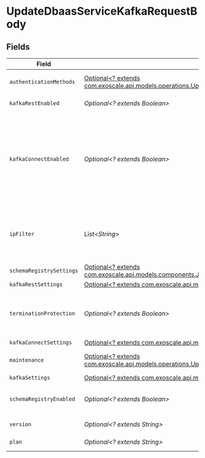 # UpdateDbaasServiceKafkaRequestBody


## Fields

| Field                                                                                                                                                                          | Type                                                                                                                                                                           | Required                                                                                                                                                                       | Description                                                                                                                                                                    |
| ------------------------------------------------------------------------------------------------------------------------------------------------------------------------------ | ------------------------------------------------------------------------------------------------------------------------------------------------------------------------------ | ------------------------------------------------------------------------------------------------------------------------------------------------------------------------------ | ------------------------------------------------------------------------------------------------------------------------------------------------------------------------------ |
| `authenticationMethods`                                                                                                                                                        | [Optional<? extends com.exoscale.api.models.operations.UpdateDbaasServiceKafkaAuthenticationMethods>](../../models/operations/UpdateDbaasServiceKafkaAuthenticationMethods.md) | :heavy_minus_sign:                                                                                                                                                             | Kafka authentication methods                                                                                                                                                   |
| `kafkaRestEnabled`                                                                                                                                                             | *Optional<? extends Boolean>*                                                                                                                                                  | :heavy_minus_sign:                                                                                                                                                             | Enable Kafka-REST service                                                                                                                                                      |
| `kafkaConnectEnabled`                                                                                                                                                          | *Optional<? extends Boolean>*                                                                                                                                                  | :heavy_minus_sign:                                                                                                                                                             | Allow clients to connect to kafka_connect from the public internet for service nodes that are in a project VPC or another type of private network                              |
| `ipFilter`                                                                                                                                                                     | List<*String*>                                                                                                                                                                 | :heavy_minus_sign:                                                                                                                                                             | Allow incoming connections from CIDR address block, e.g. '10.20.0.0/16'                                                                                                        |
| `schemaRegistrySettings`                                                                                                                                                       | [Optional<? extends com.exoscale.api.models.components.JsonSchemaSchemaRegistry>](../../models/components/JsonSchemaSchemaRegistry.md)                                         | :heavy_minus_sign:                                                                                                                                                             | N/A                                                                                                                                                                            |
| `kafkaRestSettings`                                                                                                                                                            | [Optional<? extends com.exoscale.api.models.components.JsonSchemaKafkaRest>](../../models/components/JsonSchemaKafkaRest.md)                                                   | :heavy_minus_sign:                                                                                                                                                             | N/A                                                                                                                                                                            |
| `terminationProtection`                                                                                                                                                        | *Optional<? extends Boolean>*                                                                                                                                                  | :heavy_minus_sign:                                                                                                                                                             | Service is protected against termination and powering off                                                                                                                      |
| `kafkaConnectSettings`                                                                                                                                                         | [Optional<? extends com.exoscale.api.models.components.JsonSchemaKafkaConnect>](../../models/components/JsonSchemaKafkaConnect.md)                                             | :heavy_minus_sign:                                                                                                                                                             | N/A                                                                                                                                                                            |
| `maintenance`                                                                                                                                                                  | [Optional<? extends com.exoscale.api.models.operations.UpdateDbaasServiceKafkaMaintenance>](../../models/operations/UpdateDbaasServiceKafkaMaintenance.md)                     | :heavy_minus_sign:                                                                                                                                                             | Automatic maintenance settings                                                                                                                                                 |
| `kafkaSettings`                                                                                                                                                                | [Optional<? extends com.exoscale.api.models.components.JsonSchemaKafka>](../../models/components/JsonSchemaKafka.md)                                                           | :heavy_minus_sign:                                                                                                                                                             | N/A                                                                                                                                                                            |
| `schemaRegistryEnabled`                                                                                                                                                        | *Optional<? extends Boolean>*                                                                                                                                                  | :heavy_minus_sign:                                                                                                                                                             | Enable Schema-Registry service                                                                                                                                                 |
| `version`                                                                                                                                                                      | *Optional<? extends String>*                                                                                                                                                   | :heavy_minus_sign:                                                                                                                                                             | Kafka major version                                                                                                                                                            |
| `plan`                                                                                                                                                                         | *Optional<? extends String>*                                                                                                                                                   | :heavy_minus_sign:                                                                                                                                                             | Subscription plan                                                                                                                                                              |